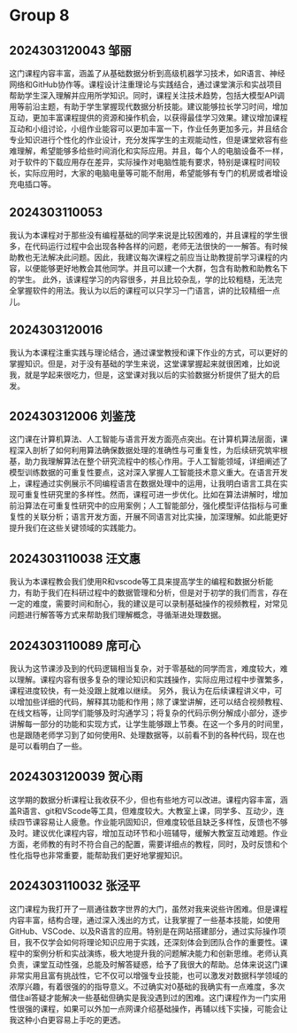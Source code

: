 # Group 8
## 2024303120043 邹丽

这门课程内容丰富，涵盖了从基础数据分析到高级机器学习技术，如R语言、神经网络和GitHub协作等。课程设计注重理论与实践结合，通过课堂演示和实战项目帮助学生深入理解并应用所学知识。同时，课程关注技术趋势，包括大模型API调用等前沿主题，有助于学生掌握现代数据分析技能。建议能够拉长学习时间，增加互动，更加丰富课程提供的资源和操作机会，以获得最佳学习效果。建议增加课程互动和小组讨论，小组作业能容可以更加丰富一下，作业任务更加多元，并且结合专业知识进行个性化的作业设计，充分发挥学生的主观能动性，但是课堂欸容有些难理解，希望能够多给些时间消化和实际应用。并且，每个人的电脑设备不一样，对于软件的下载应用存在差异，实际操作对电脑性能有要求，特别是课程时间较长，实际应用时，大家的电脑电量等可能不耐用，希望能够有专门的机房或者增设充电插口等。

## 2024303110053

我认为本课程对于那些没有编程基础的同学来说是比较困难的，并且课程的学生很多，在代码运行过程中会出现各种各样的问题，老师无法很快的一一解答。有时候助教也无法解决此问题。因此，我建议每次课程之前应当让助教提前学习课程的内容，以便能够更好地教会其他同学。并且可以建一个大群，包含有助教和助教名下的学生。
此外，该课程学习的内容很多，并且比较杂乱，学的比较粗糙，无法完全掌握软件的用法。我认为以后的课程可以只学习一门语言，讲的比较精细一点儿。

## 2024303120016

我认为本课程注重实践与理论结合，通过课堂教授和课下作业的方式，可以更好的掌握知识。但是，对于没有基础的学生来说，这堂课掌握起来就很困难，比如说我，就是学起来很吃力，但是，这堂课对我以后的实验数据分析提供了挺大的启发。

## 202430312006 刘鉴茂

这门课在计算机算法、人工智能与语言开发方面亮点突出。在计算机算法层面，课程深入剖析了如何利用算法确保数据处理的准确性与可重复性，为后续研究筑牢根基，助力我理解算法在整个研究流程中的核心作用。于人工智能领域，详细阐述了模型训练数据的可重复性要点，这对深入掌握人工智能技术意义重大。在语言开发上，课程通过实例展示不同编程语言在数据处理中的运用，让我明白语言工具在实现可重复性研究里的多样性。然而，课程可进一步优化。比如在算法讲解时，增加前沿算法在可重复性研究中的应用案例；人工智能部分，强化模型评估指标与可重复性的关联分析；语言开发方面，开展不同语言对比实操，加深理解。如此能更好提升我们在这些关键领域的实践能力。

## 2024303110038 汪文惠

我认为本课程教会我们使用R和vscode等工具来提高学生的编程和数据分析能力，有助于我们在科研过程中的数据管理和分析，但是对于初学的我们而言，存在一定的难度，需要时间和耐心，我的建议是可以录制基础操作的视频教程，对常见问题进行解答等方式来帮助我们理解概念，寻循渐进处理数据。

## 2024303110089 席可心

我认为这节课涉及到的代码逻辑相当复杂，对于零基础的同学而言，难度较大，难以理解。课程内容有很多复杂的理论知识和实践操作，实际应用过程中步骤繁多，课程进度较快，有一处没跟上就难以继续。
另外，我认为在后续课程讲义中，可以增加些详细的代码，解释其功能和作用；除了课堂讲解，还可以结合视频教程、在线文档等，让同学们能够及时沟通学习；将复杂的代码示例分解成小部分，逐步讲解每一部分的功能和实现方式，让学生能够跟上节奏。在这一个多月的时间里，也是跟随老师学习到了如何使用R、处理数据等，以前看不到的各种代码，现在也是可以看明白了一些。

## 2024303120039 贺心雨
这学期的数据分析课程让我收获不少，但也有些地方可以改进。课程内容丰富，涵盖R语言、git和VScode等工具，但难度较大。大教室上课，同学多、互动少，连续四节课容易让人疲惫。作业能巩固知识，但难度较低且缺乏多样性，反馈也不够及时。建议优化课程内容，增加互动环节和小班辅导，缓解大教室互动难题。作业方面，老师教的有时不符合自己的配置，需要详细点的教程，同时，及时反馈和个性化指导也非常重要，能帮助我们更好地掌握知识。
## 2024303110032 张泾平

这门课程为我打开了一扇通往数字世界的大门，虽然对我来说些许困难。但是课程内容丰富，结构合理，通过深入浅出的方式，让我掌握了一些基本技能，如使用GitHub、VSCode、以及R语言的应用。特别是在网站搭建部分，通过实际操作项目，我不仅学会如何将理论知识应用于实践，还深刻体会到团队合作的重要性。课程中的案例分析和实战演练，极大地提升我的问题解决能力和创新思维。老师认真负责，课堂互动性强，总能及时解答疑惑，给予了我很大的帮助。总体来说这门课非常实用且富有挑战性，它不仅可以增强专业技能，也可以激发对数据科学领域的浓厚兴趣，有着很强的的指导意义。不过确实对0基础的我确实有一点难度，多次借住ai答疑才能解决一些基础但确实是我没遇到过的困难。这门课程作为一门实用性很强的课程，如果可以外加一点网课介绍基础操作，再辅以线下实操，可能会让我这种小白更容易上手吃的更透。

